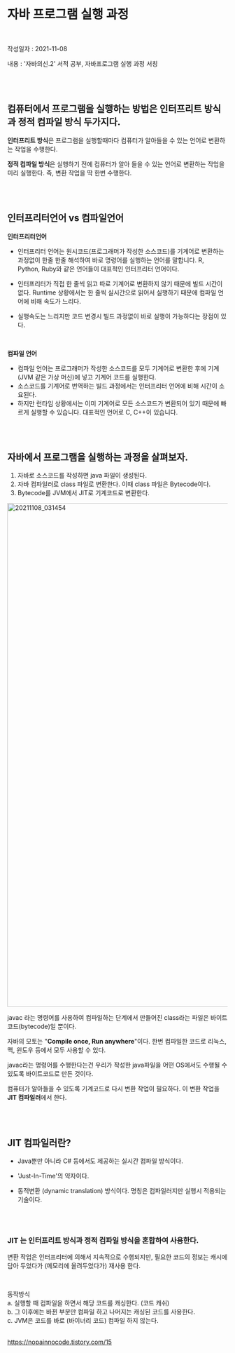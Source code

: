 # 자바 프로그램 실행 과정

<br>

작성일자 : 2021-11-08 

내용 : '자바의신.2' 서적 공부, 자바프로그램 실행 과정 서칭

<br><br>

## **컴퓨터에서 프로그램을 실행하는 방법은 인터프리트 방식과 정적 컴파일 방식 두가지다.**

**인터프리트 방식**은 프로그램을 실행할때마다 컴퓨터가 알아들을 수 있는 언어로 변환하는 작업을 수행한다.

**정적 컴파일 방식**은 실행하기 전에 컴퓨터가 알아 들을 수 있는 언어로 변환하는 작업을 미리 실행한다. 즉, 변환 작업을 딱 한번 수행한다.

<br><br>

##  인터프리터언어 vs 컴파일언어 

**인터프리터언어**

- 인터프리터 언어는 원시코드(프로그래머가 작성한 소스코드)를 기계어로 변환하는 과정없이 한줄 한줄 해석하여 바로 명령어를 실행하는 언어를 말합니다. R, Python, Ruby와 같은 언어들이 대표적인 인터프리터 언어이다. 
- 인터프리터가 직접 한 줄씩 읽고 따로 기계어로 변환하지 않기 때문에 빌드 시간이 없다. Runtime 상황에서는 한 줄씩 실시간으로 읽어서 실행하기 때문에 컴파일 언어에 비해 속도가 느리다.

- 실행속도는 느리지만 코드 변경시 빌드 과정없이 바로 실행이 가능하다는 장점이 있다. 

<br>

**컴파일 언어**

- 컴파일 언어는 프로그래머가 작성한 소스코드를 모두 기계어로 변환한 후에 기계(JVM 같은 가상 머신)에 넣고 기계어 코드를 실행한다. 
- 소스코드를 기계어로 번역하는 빌드 과정에서는 인터프리터 언어에 비해 시간이 소요된다. 
- 하지만 런타임 상황에서는 이미 기계어로 모든 소스코드가 변환되어 있기 때문에 빠르게 실행할 수 있습니다. 대표적인 언어로 C, C++이 있습니다.



<br><br>

## **자바에서 프로그램을 실행하는 과정**을 살펴보자.

1. 자바로 소스코드를 작성하면 java 파일이 생성된다. 
2. 자바 컴파일러로 class 파일로 변환한다. 이때 class 파일은 Bytecode이다.
3. Bytecode를  JVM에서 JIT로 기계코드로 변환한다.

<img width="1149" alt="20211108_031454" src="https://user-images.githubusercontent.com/56250078/140707187-9f56e962-ceab-4dcc-b9e8-762741101eeb.png">

javac 라는 명령어를 사용하여 컴파일하는 단계에서 만들어진 class라는 파일은 바이트 코드(bytecode)일 뿐이다. 

자바의 모토는 "**Compile once, Run anywhere**"이다. 한번 컴파일한 코드로 리눅스, 맥, 윈도우 등에서 모두 사용할 수 있다. 

javac라는 명령어를 수행한다는건 우리가 작성한 java파일을 어떤 OS에서도 수행될 수 있도록 바이트코드로 만든 것이다.

컴퓨터가 알아들을 수 있도록 기계코드로 다시 변환 작업이 필요하다. 이 변환 작업을 **JIT 컴파일러**에서 한다.

<br><br>

## **JIT 컴파일러**란? 



- Java뿐만 아니라 C# 등에서도 제공하는 실시간 컴파일 방식이다.

- 'Just-In-Time'의 약자이다.

- 동적변환 (dynamic translation) 방식이다. 명칭은 컴파일러지만 실행시 적용되는 기술이다.

<br><br>

### JIT 는  인터프리트 방식과 정적 컴파일 방식을 혼합하여 사용한다.

변환 작업은 인터프리터에 의해서 지속적으로 수행되지만, 필요한 코드의 정보는 캐시에 담아 두었다가 (메모리에 올려두었다가) 재사용 한다.

<br>

동작방식 <br>
a. 실행할 때 컴파일을 하면서 해당 코드를 캐싱한다. (코드 캐쉬) <br>
b. 그 이후에는 바뀐 부분만 컴파일 하고 나머지는 캐싱된 코드를 사용한다. <br>
c. JVM은 코드를 바로 (바이너리 코드) 컴파일 하지 않는다. <br><br>

https://nopainnocode.tistory.com/15

